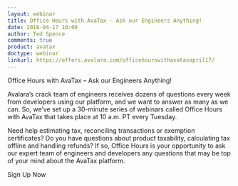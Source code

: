 ```yaml
---
layout: webinar
title: Office Hours with AvaTax – Ask our Engineers Anything!
date: 2018-04-17 10:00
author: Ted Spence
comments: true
product: avatax
doctype: webinar
linkurl: https://offers.avalara.com/officehourswithavataxapril17/
---
```


Office Hours with AvaTax – Ask our Engineers Anything!

Avalara’s crack team of engineers receives dozens of questions every week from developers using our platform, and we want to answer as many as we can. So, we’ve set up a 30-minute series of webinars called Office Hours with AvaTax that takes place at 10 a.m. PT every Tuesday.

Need help estimating tax, reconciling transactions or exemption certificates? Do you have questions about product taxability, calculating tax offline and handling refunds?  If so, Office Hours is your opportunity to ask our expert team of engineers and developers any questions that may be top of your mind about the AvaTax platform.

Sign Up Now
